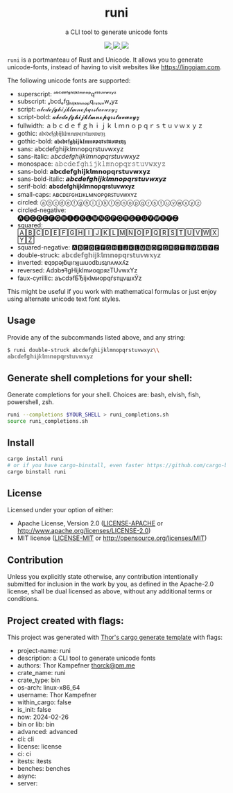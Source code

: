 <h1 align="center">
  runi
</h1>

<p align="center">
  a CLI tool to generate unicode fonts
</p>

<div align="center">
  <a href="https://x.com/cryptograthor">
    <img src="https://img.shields.io/badge/made_by_cryptograthor-black?style=flat&logo=undertale&logoColor=hotpink" />
  </a>
  <a href="https://github.com/thor314/runi/actions">
    <img src="https://github.com/thor314/runi/actions/workflows/ci.yml/badge.svg" />
  </a>
  <a href="https://crates.io/crates/runi">
    <img src="https://img.shields.io/crates/v/runi.svg" />
  </a>
  </div>

`runi` is a portmanteau of Rust and Unicode. It allows you to generate unicode-fonts, instead of having to visit websites like https://lingojam.com.

The following unicode fonts are supported:
- superscript:       ᵃᵇᶜᵈᵉᶠᵍʰⁱʲᵏˡᵐⁿᵒᵖqʳˢᵗᵘᵛʷˣʸᶻ
- subscript:         ₐbcdₑfgₕᵢⱼₖₗₘₙₒₚqᵣₛₜᵤᵥwₓyz
- script:            𝒶𝒷𝒸𝒹ℯ𝒻𝓰𝒽𝒾𝒿𝓀𝓁𝓂𝓃ℴ𝓅𝓆𝓇𝓈𝓉𝓊𝓋𝓌𝓍𝓎𝓏
- script-bold:       𝓪𝓫𝓬𝓭𝓮𝓯𝓰𝓱𝓲𝓳𝓴𝓵𝓶𝓷𝓸𝓹𝓺𝓻𝓼𝓽𝓾𝓿𝔀𝔁𝔂𝔃
- fullwidth:         ａｂｃｄｅｆｇｈｉｊｋｌｍｎｏｐｑｒｓｔｕｖｗｘｙｚ
- gothic:            𝔞𝔟𝔠𝔡𝔢𝔣𝔤𝔥𝔦𝔧𝔨𝔩𝔪𝔫𝔬𝔭𝔮𝔯𝔰𝔱𝔲𝔳𝔴𝔵𝔶𝔷
- gothic-bold:       𝖆𝖇𝖈𝖉𝖊𝖋𝖌𝖍𝖎𝖏𝖐𝖑𝖒𝖓𝖔𝖕𝖖𝖗𝖘𝖙𝖚𝖛𝖜𝖝𝖞𝖟
- sans:              𝖺𝖻𝖼𝖽𝖾𝖿𝗀𝗁𝗂𝗃𝗄𝗅𝗆𝗇𝗈𝗉𝗊𝗋𝗌𝗍𝗎𝗏𝗐𝗑𝗒𝗓
- sans-italic:       𝘢𝘣𝘤𝘥𝘦𝘧𝘨𝘩𝘪𝘫𝘬𝘭𝘮𝘯𝘰𝘱𝘲𝘳𝘴𝘵𝘶𝘷𝘸𝘹𝘺𝘻
- monospace:         𝚊𝚋𝚌𝚍𝚎𝚏𝚐𝚑𝚒𝚓𝚔𝚕𝚖𝚗𝚘𝚙𝚚𝚛𝚜𝚝𝚞𝚟𝚠𝚡𝚢𝚣
- sans-bold:         𝗮𝗯𝗰𝗱𝗲𝗳𝗴𝗵𝗶𝗷𝗸𝗹𝗺𝗻𝗼𝗽𝗾𝗿𝘀𝘁𝘂𝘃𝘄𝘅𝘆𝘇
- sans-bold-italic: 𝙖𝙗𝙘𝙙𝙚𝙛𝙜𝙝𝙞𝙟𝙠𝙡𝙢𝙣𝙤𝙥𝙦𝙧𝙨𝙩𝙪𝙫𝙬𝙭𝙮𝙯
- serif-bold:        𝐚𝐛𝐜𝐝𝐞𝐟𝐠𝐡𝐢𝐣𝐤𝐥𝐦𝐧𝐨𝐩𝐪𝐫𝐬𝐭𝐮𝐯𝐰𝐱𝐲𝐳
- small-caps:        ᴀʙᴄᴅᴇꜰɢʜɪᴊᴋʟᴍɴᴏᴘǫʀꜱᴛᴜᴠᴡxʏᴢ
- circled:           ⓐⓑⓒⓓⓔⓕⓖⓗⓘⓙⓚⓛⓜⓝⓞⓟⓠⓡⓢⓣⓤⓥⓦⓧⓨⓩ
- circled-negative: 🅐🅑🅒🅓🅔🅕🅖🅗🅘🅙🅚🅛🅜🅝🅞🅟🅠🅡🅢🅣🅤🅥🅦🅧🅨🅩
- squared:           🄰🄱🄲🄳🄴🄵🄶🄷🄸🄹🄺🄻🄼🄽🄾🄿🅀🅁🅂🅃🅄🅅🅆🅇🅈🅉
- squared-negative: 🅰🅱🅲🅳🅴🅵🅶🅷🅸🅹🅺🅻🅼🅽🅾🅿🆀🆁🆂🆃🆄🆅🆆🆇🆈🆉
- double-struck:     𝕒𝕓𝕔𝕕𝕖𝕗𝕘𝕙𝕚𝕛𝕜𝕝𝕞𝕟𝕠𝕡𝕢𝕣𝕤𝕥𝕦𝕧𝕨𝕩𝕪𝕫
- inverted:          ɐqɔpǝɟƃɥıɾʞןɯuodbɹsʇnʌʍxʎz
- reversed:          AdↄbɘꟻgHijklmᴎoqpᴙꙅTUvwxYz
- faux-cyrillic:     аъсdэfБЂіјкlмиорqѓѕтцvшхЎz

This might be useful if you work with mathematical formulas or just enjoy using alternate unicode text font styles.

## Usage
Provide any of the subcommands listed above, and any string:

```sh
$ runi double-struck abcdefghijklmnopqrstuvwxyz\\
𝕒𝕓𝕔𝕕𝕖𝕗𝕘𝕙𝕚𝕛𝕜𝕝𝕞𝕟𝕠𝕡𝕢𝕣𝕤𝕥𝕦𝕧𝕨𝕩𝕪𝕫
```

## Generate shell completions for your shell:
Generate completions for your shell. Choices are: bash, elvish, fish, powershell, zsh.

```sh
runi --completions $YOUR_SHELL > runi_completions.sh
source runi_completions.sh
```

## Install
```sh
cargo install runi
# or if you have cargo-binstall, even faster https://github.com/cargo-bins/cargo-binstall
cargo binstall runi
```

## License
Licensed under your option of either:
- Apache License, Version 2.0 ([LICENSE-APACHE](LICENSE-APACHE) or http://www.apache.org/licenses/LICENSE-2.0)
- MIT license ([LICENSE-MIT](LICENSE-MIT) or http://opensource.org/licenses/MIT)

## Contribution
Unless you explicitly state otherwise, any contribution intentionally submitted
for inclusion in the work by you, as defined in the Apache-2.0 license, shall be
dual licensed as above, without any additional terms or conditions.

## Project created with flags:
This project was generated with [Thor's cargo generate template](https://github.com/thor314/tk-cargo-generate/) with flags:
- project-name: runi
- description:  a CLI tool to generate unicode fonts
- authors:      Thor Kampefner <thorck@pm.me>
- crate_name:   runi
- crate_type:   bin
- os-arch:      linux-x86_64
- username:     Thor Kampefner
- within_cargo: false
- is_init:      false
- now:          2024-02-26
- bin or lib:   bin 
- advanced:     advanced 
- cli:          cli 
- license:      license 
- ci:           ci 
- itests:       itests 
- benches:      benches 
- async:       
- server:      
